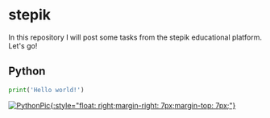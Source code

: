 # stepik
In this repository I will post some tasks from the stepik educational platform. Let's go!
## Python
```python
print('Hello world!')
```
[![PythonPic](https://proxy.duckduckgo.com/iu/?u=http%3A%2F%2Fwww.j-coders.com%2Fwp-content%2Fuploads%2F2017%2F08%2Fpython_icon.png&f=1/150x100){:style="float: right;margin-right: 7px;margin-top: 7px;"}](https://www.python.org)
